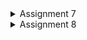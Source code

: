 <details>
<summary> Assignment 7 </summary>

# Assignment 7

## Answers

### What are the main differences between stateless and stateful widget in Flutter?

Stateless widgets are the widgets that are immutable. Its appearance and properties remain unchanged throughout the lifetime of the widget. Stateless widgets cannot change their state during the runtime of the app, which means the widgets cannot be redrawn while the app is in action. Stateful Widgets are the ones that change its properties during run-time. They are dynamic i.e., they are mutable and can be drawn multiple times within its lifetime. It can change 

### Explain all widgets that you used in this assignment.

In `main.dart` we have `MyApp` Widget. `MyApp` widget is a stateless widget to configures the app's title, theme, and specifies the initial screen to display. In `menu.dart` there are a couple of widgets. First, there's `MyHomePage`, a stateless widget class that represents the home page. The `build` method of `MyHomePage` returns a Scaffold widget, which provides the basic structure for app's layout, including the app bar and body. `AppBar` widget appears on top of the app, it includes title with custom color style. `SingleChildScrollView` Widget, This widget is used to wrap the content of the body of the Scaffold. It allows for scrolling if the content doesn't fit on the screen. `Column` Widget is used to display children vertically in a linear fashion. `Padding` Widget adds padding around its child. In this case, it wraps a Column and provides padding around its content. `GridView.count` Widget creates a grid layout with a specified number of columns. It uses the items list of ShopItem objects to create a grid of cards. Shopcard is a stateless widget class that represents a card for each shop item. It takes a ShopItem as a parameter in its constructor. It creates a Material card with a specific color and an InkWell to make it clickable. When the card is tapped, it shows a SnackBar with a message indicating which item was pressed.

###  Explain how you implemented the checklist above step-by-step (not just following the tutorial).

1. Create a new Flutter project and run it.

```
flutter create inventory
cd inventory
flutter run
```

2. Create new file `menu.dart` inside the lib folder 

at the first line of the code add `import 'package:flutter/material.dart';`.
Move `MyHomePage` class inside `main.dart` to `menu.dart` file and delete `_MyHomePageState` class.

3. Modifying `main.dart` file

We Import `import 'package:inventory/menu.dart';` inside `main.dart` and modify `home: const MyHomePage(title: 'Flutter Demo Home Page'),` to `home: MyHomePage()`. inside `ThemeData()` add `appBarTheme: const AppBarTheme(color: Colors.indigo,),` and `colorScheme: ColorScheme.fromSeed(seedColor: Colors.indigo),`

4. Coding `menu.dart` file

Inside `menu.dart` we put the following code to make the app works

```dart
import 'package:flutter/material.dart';

class ShopItem {
    final String name;
    final IconData icon;
    final Color cardColor;

    ShopItem(this.name, this.icon, this.cardColor);
}

class MyHomePage extends StatelessWidget {
  MyHomePage({Key? key}) : super(key: key);

  final List<ShopItem> items = [
      ShopItem("View Items", Icons.checklist ,Colors.indigo),
      ShopItem("Add Item", Icons.add_shopping_cart,Colors.deepPurple),
      ShopItem("Logout", Icons.logout, Colors.deepOrangeAccent),
   ];
  // This widget is the home page of your application. It is stateful, meaning
  // that it has a State object (defined below) that contains fields that affect
  // how it looks.

  // This class is the configuration for the state. It holds the values (in this
  // case the title) provided by the parent (in this case the App widget) and
  // used by the build method of the State. Fields in a Widget subclass are
  // always marked "final".

  @override
  Widget build(BuildContext context) {
    return Scaffold(
      appBar: AppBar(
        title: const Text(
          'Inventory', style: TextStyle(color:Colors.white),
        ),

      ),
      body: SingleChildScrollView(
        // Scrolling wrapper widget
        child: Padding(
          padding: const EdgeInsets.all(10.0), // Set padding for the page
          child: Column(
            // Widget to display children vertically
            children: <Widget>[
              const Padding(
                padding: EdgeInsets.only(top: 10.0, bottom: 10.0),
                // Text widget to display text with center alignment and appropriate style
                child: Text(
                  'Inventory', // Text indicating the shop name
                  textAlign: TextAlign.center,
                  style: TextStyle(
                    fontSize: 30,
                    fontWeight: FontWeight.bold,
                  ),
                ),
              ),
              // Grid layout
              GridView.count(
                // Container for our cards.
                primary: true,
                padding: const EdgeInsets.all(20),
                crossAxisSpacing: 10,
                mainAxisSpacing: 10,
                crossAxisCount: 3,
                shrinkWrap: true,
                children: items.map((ShopItem item) {
                  // Iteration for each item
                  return ShopCard(item);
                }).toList(),
              ),
            ],
          ),
        ),
      ),
    );
  }
}

class ShopCard extends StatelessWidget {
    final ShopItem item;

    const ShopCard(this.item, {super.key}); // Constructor

    @override
    Widget build(BuildContext context) {
      return Material(
        color: item.cardColor,
        child: InkWell(
          // Responsive touch area
          onTap: () {
            // Show a SnackBar when clicked
            ScaffoldMessenger.of(context)
              ..hideCurrentSnackBar()
              ..showSnackBar(SnackBar(
                  content: Text("You pressed the ${item.name} button!")));
          },
          child: Container(
            // Container to hold Icon and Text
            padding: const EdgeInsets.all(8),
            child: Center(
              child: Column(
                mainAxisAlignment: MainAxisAlignment.center,
                children: [
                  Icon(
                    item.icon,
                    color: Colors.white,
                    size: 30.0,
                  ),
                  const Padding(padding: EdgeInsets.all(3)),
                  Text(
                    item.name,
                    textAlign: TextAlign.center,
                    style: const TextStyle(color: Colors.white),
                  ),
                ],
              ),
            ),
          ),
        ),
      );
    }
}
```

</details>

<details>
<summary> Assignment 8 </summary>

# Assignment 8

## Answers

### Explain the difference between Navigator.push() and Navigator.pushReplacement(), accompanied by examples of the correct usage of both methods!

`Navigator.push()` is used to push a new route onto the stack, while `Navigator.pushReplacement()` is used to push a new route and remove the previous route from the stack. `Navigator.push()` is used when you want to go to a new screen and have the option to go back to the previous screen. `Navigator.pushReplacement()` is used when you want to go to a new screen and don't want to go back to the previous screen.

###  Explain each layout widget in Flutter and their respective usage contexts!

- `Align` widget is used to align its child within itself and optionally, it can also be used to align itself within its parent. It takes an alignment parameter which is of type AlignmentGeometry. It has a single child which is aligned according to the alignment parameter. It is used to align the child widget within itself and optionally, it can also be used to align itself within its parent.
- `AspectRatio` widget is used to size the child widget to a specific aspect ratio. It takes an aspect ratio parameter which is of type double. It has a single child which is sized according to the aspect ratio parameter. It is used to size the child widget to a specific aspect ratio.
- `Baseline` widget is used to align its child widget according to a baseline. It takes a baseline parameter which is of type double. It has a single child which is aligned according to the baseline parameter. It is used to align its child widget according to a baseline.
- `Center` widget is used to align its child widget at the center of itself. It has a single child which is aligned at the center of the parent widget. It is used to align its child widget at the center of itself.
- `ConstrainedBox` widget is used to constrain its child widget to a specific width and height. It takes a constraints parameter which is of type BoxConstraints. It has a single child which is constrained according to the constraints parameter. It is used to constrain its child widget to a specific width and height.
- `Container` widget is used to contain a child widget with some specific styling properties. It takes a child parameter which is of type Widget. It has a single child which is contained within the container. It is used to contain a child widget with some specific styling properties.
- `CustomSingleChildLayout` widget is used to create a custom layout with a single child. It takes a delegate parameter which is of type SingleChildLayoutDelegate. It has a single child which is laid out according to the delegate parameter. It is used to create a custom layout with a single child.
- `Expanded` widget is used to expand its child widget to fill the available space. It takes a flex parameter which is of type int. It has a single child which is expanded according to the flex parameter. It is used to expand its child widget to fill the available space.
- `FittedBox` widget is used to scale its child widget to fit the available space. It takes a fit parameter which is of type BoxFit. It has a single child which is scaled according to the fit parameter. It is used to scale its child widget to fit the available space.
- `FractionallySizedBox` widget is used to size its child widget to a fraction of the available space. It takes a widthFactor and heightFactor parameter which is of type double. It has a single child which is sized according to the widthFactor and heightFactor parameter. It is used to size its child widget to a fraction of the available space.
- `IntrinsicHeight` widget is used to size its child widget to the height of the tallest child. It has a single child which is sized according to the height of the tallest child. It is used to size its child widget to the height of the tallest child.
- `IntrinsicWidth` widget is used to size its child widget to the width of the widest child. It has a single child which is sized according to the width of the widest child. It is used to size its child widget to the width of the widest child.
- `LimitedBox` widget is used to limit its child widget to a specific width and height. It takes a maxWidth and maxHeight parameter which is of type double. It has a single child which is limited according to the maxWidth and maxHeight parameter. It is used to limit its child widget to a specific width and height.
- `Offstage` widget is used to hide its child widget. It takes an offstage parameter which is of type bool. It has a single child which is hidden according to the offstage parameter. It is used to hide its child widget.
- `OverflowBox` widget is used to size its child widget to a specific width and height. It takes a maxWidth and maxHeight parameter which is of type double. It has a single child which is sized according to the maxWidth and maxHeight parameter. It is used to size its child widget to a specific width and height.
- `Padding` widget is used to add padding around its child widget. It takes a padding parameter which is of type EdgeInsetsGeometry. It has a single child which is padded according to the padding parameter. It is used to add padding around its child widget.
- `SizedBox` widget is used to size its child widget to a specific width and height. It takes a width and height parameter which is of type double. It has a single child which is sized according to the width and height parameter. It is used to size its child widget to a specific width and height.
- `SizedOverflowBox` widget is used to size its child widget to a specific width and height. It takes a size parameter which is of type Size. It has a single child which is sized according to the size parameter. It is used to size its child widget to a specific width and height.
- `Transform` widget is used to transform its child widget. It takes a transform parameter which is of type Matrix4. It has a single child which is transformed according to the transform parameter. It is used to transform its child widget.
- `CustomMultiChildLayout` widget is used to create a custom layout with multiple children. It takes a delegate parameter which is of type MultiChildLayoutDelegate. It has multiple children which are laid out according to the delegate parameter. It is used to create a custom layout with multiple children.
- `Column` widget is used to display its children vertically in a linear fashion. It takes a children parameter which is of type List<Widget>. It has multiple children which are displayed vertically in a linear fashion. It is used to display its children vertically in a linear fashion.
- `Flow` widget is used to display its children in a flow layout. It takes a delegate parameter which is of type FlowDelegate. It has multiple children which are displayed in a flow layout according to the delegate parameter. It is used to display its children in a flow layout.
- `GridView` widget is used to display its children in a grid layout. It takes a children parameter which is of type List<Widget>. It has multiple children which are displayed in a grid layout. It is used to display its children in a grid layout.
- `IndexedStack` widget is used to display its children in a stack layout. It takes a children parameter which is of type List<Widget>. It has multiple children which are displayed in a stack layout. It is used to display its children in a stack layout.
- `LayoutBuilder` widget is used to build a layout based on its parent widget's constraints. It takes a builder parameter which is of type LayoutWidgetBuilder. It has a single child which is built according to the builder parameter. It is used to build a layout based on its parent widget's constraints.
- `ListBody` widget is used to display its children in a vertical list layout. It takes a children parameter which is of type List<Widget>. It has multiple children which are displayed in a vertical list layout. It is used to display its children in a vertical list layout.
- `ListView` widget is used to display its children in a scrollable list layout. It takes a children parameter which is of type List<Widget>. It has multiple children which are displayed in a scrollable list layout. It is used to display its children in a scrollable list layout.
- `Row` widget is used to display its children horizontally in a linear fashion. It takes a children parameter which is of type List<Widget>. It has multiple children which are displayed horizontally in a linear fashion. It is used to display its children horizontally in a linear fashion.
- `Stack` widget is used to display its children in a stack layout. It takes a children parameter which is of type List<Widget>. It has multiple children which are displayed in a stack layout. It is used to display its children in a stack layout.
- `Table` widget is used to display its children in a table layout. It takes a children parameter which is of type List<TableRow>. It has multiple children which are displayed in a table layout. It is used to display its children in a table layout.
- `Wrap` widget is used to display its children in a wrap layout. It takes a children parameter which is of type List<Widget>. It has multiple children which are displayed in a wrap layout. It is used to display its children in a wrap layout.

###  List the form input elements you used in this assignment and explain why you used these input elements!

`TextFormField` widget is used to create a text field. It takes a controller parameter which is of type TextEditingController. It is used to create a text field.

### How is clean architecture implemented in a Flutter application?

Clean architecture is implemented in a Flutter application by separating the code into three layers: presentation, domain, and data. The presentation layer is responsible for displaying the UI and handling user input. The domain layer is responsible for business logic and data processing. The data layer is responsible for data storage and retrieval.

### Explain how you implemented the checklist above step-by-step! (not just following the tutorial)

1. Create at least one new page in the application, a page for adding a new item

Create a new file `item_form.dart` inside the lib folder. Create new class `ShopFormPage` to represent the form page. Create class  `_ShopFormPageState` to represent the state of the form page that extend `ShopFormPage`. Initialize the `_formkey` variable to initialize the form key. Initialize variable to take input name,amount, and description. Build the form page with `Scaffold` widget. We also add Appbar that shows text "Add Item Form". Add Drawer to the sacffold. Add Padding for each input using `TextFormField` with some input validation. For `Name` it can't be empty, for `Amount` it can't be empty and must be an integer, and for `Description` it can't be empty. Create a `Save` button to save the input And show `AlerDialog` that show the input and show that the item is successfully added. 

2. Create Drawer 

Create new file `left_drawer.dart` with class `LeftDrawer`. Using `Drawer` widget, we create a drawer that contains `ListView` that contains a `ListTile` to redirect user either to the home page or add item page using `Navigator.pushReplacement()`.

3. Modify the Home Page

We create new file  `item_card.dart` to each card with a special condition if `item.name == Add Item` the card will redirect to the add item page. In `menu.dart` we add the `LeftDrawer` widget to the `Scaffold` widget. Now we also only need to call the item data from `ShopItem` class.

</details>




